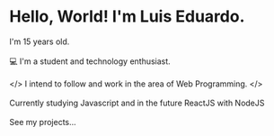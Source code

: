 <h1>Hello, World! I'm Luis Eduardo.</h1>

<p>I'm 15 years old.<br> <br>
💻 I'm a student and technology enthusiast.<br> <br>
  &lt;/&gt; I intend to follow and work in the area of ​​Web Programming. &lt;/&gt; <br> <br>
Currently studying Javascript and in the future ReactJS with NodeJS<br> <br>
See my projects...
 </p>

